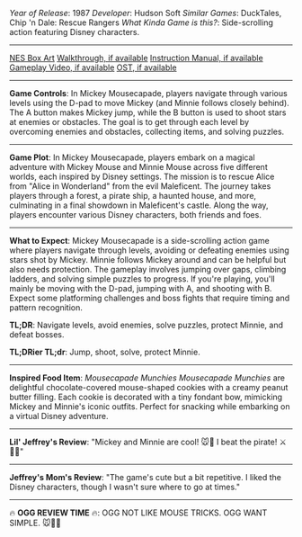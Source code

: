 *Year of Release*: 1987
*Developer*: Hudson Soft
*Similar Games*: DuckTales, Chip 'n Dale: Rescue Rangers
*What Kinda Game is this?*: Side-scrolling action featuring Disney characters.

---
[NES Box Art](https://www.google.com/search?tbm=isch&q=NES+Box+Art+Mickey+Mousecapade) 
[Walkthrough, if available](https://www.google.com/search?q=Walkthrough+Steam+Mickey+Mousecapade)
[Instruction Manual, if available](https://www.google.com/search?q=NES+Instruction+Manual+Mickey+Mousecapade)
[Gameplay Video, if available](https://www.youtube.com/results?search_query=gameplay+PC+Mickey+Mousecapade) 
[OST, if available](https://www.youtube.com/results?search_query=gameplay+NES+Mickey+Mousecapade+OST)

- - -
**Game Controls**:
In Mickey Mousecapade, players navigate through various levels using the D-pad to move Mickey (and Minnie follows closely behind). The A button makes Mickey jump, while the B button is used to shoot stars at enemies or obstacles. The goal is to get through each level by overcoming enemies and obstacles, collecting items, and solving puzzles.

- - -
**Game Plot**: 
In Mickey Mousecapade, players embark on a magical adventure with Mickey Mouse and Minnie Mouse across five different worlds, each inspired by Disney settings. The mission is to rescue Alice from "Alice in Wonderland" from the evil Maleficent. The journey takes players through a forest, a pirate ship, a haunted house, and more, culminating in a final showdown in Maleficent's castle. Along the way, players encounter various Disney characters, both friends and foes.

- - -
**What to Expect**: 
Mickey Mousecapade is a side-scrolling action game where players navigate through levels, avoiding or defeating enemies using stars shot by Mickey. Minnie follows Mickey around and can be helpful but also needs protection. The gameplay involves jumping over gaps, climbing ladders, and solving simple puzzles to progress. If you're playing, you'll mainly be moving with the D-pad, jumping with A, and shooting with B. Expect some platforming challenges and boss fights that require timing and pattern recognition.

**TL;DR**: Navigate levels, avoid enemies, solve puzzles, protect Minnie, and defeat bosses.

**TL;DRier TL;dr**: Jump, shoot, solve, protect Minnie.

---
**Inspired Food Item**: *Mousecapade Munchies*
*Mousecapade Munchies* are delightful chocolate-covered mouse-shaped cookies with a creamy peanut butter filling. Each cookie is decorated with a tiny fondant bow, mimicking Mickey and Minnie's iconic outfits. Perfect for snacking while embarking on a virtual Disney adventure.

---
**Lil' Jeffrey's Review**: "Mickey and Minnie are cool! 🐭🌟 I beat the pirate! ⚔️🏴‍☠️"

---
**Jeffrey's Mom's Review**: "The game's cute but a bit repetitive. I liked the Disney characters, though I wasn't sure where to go at times."

---
🔥 **OGG REVIEW TIME** 🔥: OGG NOT LIKE MOUSE TRICKS. OGG WANT SIMPLE. 🐭🚫🔨
